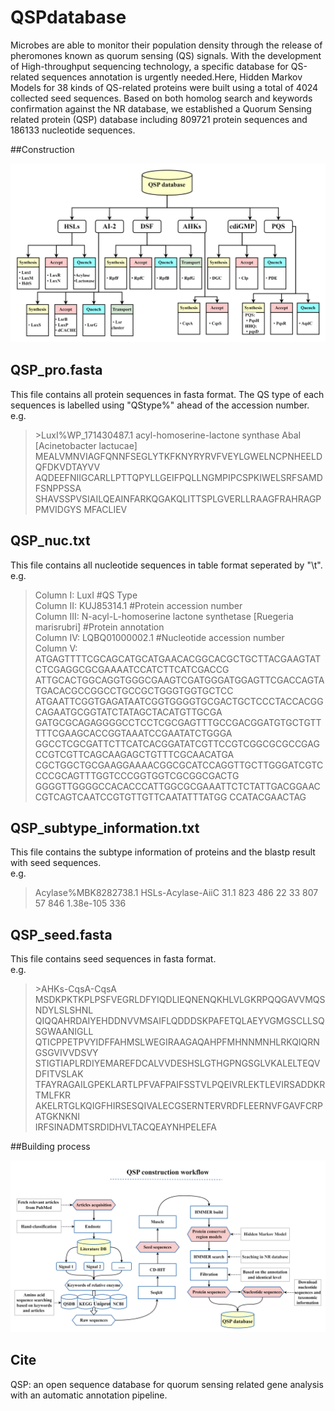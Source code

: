 # QSPdatabase  
Microbes are able to monitor their population density through the release of pheromones known as quorum sensing (QS) signals. With the development of High-throughput sequencing technology, a specific database for QS-related sequences annotation is urgently needed.Here, Hidden Markov Models for 38 kinds of QS-related proteins were built using a total of 4024 collected seed sequences. Based on both homolog search and keywords confirmation against the NR database, we established a Quorum Sensing related protein (QSP) database including 809721 protein sequences and 186133 nucleotide sequences.  

##Construction  

![image](https://github.com/chunxiao-dcx/QSP/blob/main/GSP.png)

## QSP_pro.fasta  
This file contains all protein sequences in fasta format. The QS type of each sequences is labelled using "QStype%" ahead of the accession number.  
e.g.
>&gt;LuxI%WP_171430487.1 acyl-homoserine-lactone synthase AbaI [Acinetobacter lactucae]  
MEALVMNVIAGFQNNFSEGLYTKFKNYRYRVFVEYLGWELNCPNHEELDQFDKVDTAYVV
AQDEEFNIIGCARLLPTTQPYLLGEIFPQLLNGMPIPCSPKIWELSRFSAMDFSNPPSSA
SHAVSSPVSIAILQEAINFARKQGAKQLITTSPLGVERLLRAAGFRAHRAGPPMVIDGYS
MFACLIEV

## QSP_nuc.txt  
This file contains all nucleotide sequences in table format seperated by "\t".  
e.g.
>Column I: LuxI #QS Type  
Column II: KUJ85314.1 #Protein accession number  
Column III: N-acyl-L-homoserine lactone synthetase [Ruegeria marisrubri] #Protein annotation  
Column IV: LQBQ01000002.1 #Nucleotide accession number  
Column V: ATGAGTTTTCGCAGCATGCATGAACACGGCACGCTGCTTACGAAGTATCTCGAGGCGCGAAAATCCATCTTCATCGACCG
ATTGCACTGGCAGGTGGGCGAAGTCGATGGGATGGAGTTCGACCAGTATGACACGCCGGCCTGCCGCTGGGTGGTGCTCC
ATGAATTCGGTGAGATAATCGGTGGGGTGCGACTGCTCCCTACCACGGCAGAATGCGGTATCTATAGCTACATGTTGCGA
GATGCGCAGAGGGGCCTCCTCGCGAGTTTGCCGACGGATGTGCTGTTTTTCGAAGCACCGGTAAATCCGAATATCTGGGA
GGCCTCGCGATTCTTCATCACGGATATCGTTCCGTCGGCGCGCCGAGCCGTCGTTCAGCAAGAGCTGTTTCGCAACATGA
CGCTGGCTGCGAAGGAAAACGGCGCATCCAGGTTGCTTGGGATCGTCCCCGCAGTTTGGTCCCGGTGGTCGCGGCGACTG
GGGGTTGGGGCCACACCCATTGGCGCGAAATTCTCTATTGACGGAACCGTCAGTCAATCCGTGTTGTTCAATATTTATGG
CCATACGAACTAG

## QSP_subtype_information.txt  
This file contains the subtype information of proteins and the blastp result with seed sequences.  
e.g.
>Acylase%MBK8282738.1	HSLs-Acylase-AiiC	31.1	823	486	22	33	807	57	846	1.38e-105	336

## QSP_seed.fasta  
This file contains seed sequences in fasta format.  
e.g.
>&gt;AHKs-CqsA-CqsA  
MSDKPKTKPLPSFVEGRLDFYIQDLIEQNENQKHLVLGKRPQQGAVVMQSNDYLSLSHNL
QIQQAHRDAIYEHDDNVVMSAIFLQDDDSKPAFETQLAEYVGMGSCLLSQSGWAANIGLL
QTICPPETPVYIDFFAHMSLWEGIRAAGAQAHPFMHNNMNHLRKQIQRNGSGVIVVDSVY
STIGTIAPLRDIYEMAREFDCALVVDESHSLGTHGPNGSGLVKALELTEQVDFITVSLAK
TFAYRAGAILGPEKLARTLPFVAFPAIFSSTVLPQEIVRLEKTLEVIRSADDKRTMLFKR
AKELRTGLKQIGFHIRSESQIVALECGSERNTERVRDFLEERNVFGAVFCRPATGKNKNI  
IRFSINADMTSRDIDHVLTACQEAYNHPELEFA

##Building process  

![image](https://github.com/chunxiao-dcx/QSP/blob/main/Building_process.png)

## Cite  
QSP: an open sequence database for quorum sensing related gene analysis with an automatic annotation pipeline.  